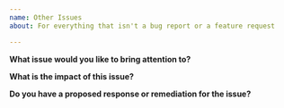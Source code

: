 ```yaml
---
name: Other Issues
about: For everything that isn't a bug report or a feature request

---
```

<!--  Please use this template to submit issues that are neither bugs reports nor feature requests -->


**What issue would you like to bring attention to?**

**What is the impact of this issue?**

**Do you have a proposed response or remediation for the issue?**